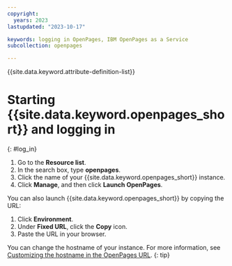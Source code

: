 ```yaml
---
copyright:
  years: 2023
lastupdated: "2023-10-17"

keywords: logging in OpenPages, IBM OpenPages as a Service
subcollection: openpages

---
```

{{site.data.keyword.attribute-definition-list}}

# Starting {{site.data.keyword.openpages_short}} and logging in
{: #log_in}

1. Go to the **Resource list**. 
2. In the search box, type **openpages**.
3. Click the name of your {{site.data.keyword.openpages_short}} instance.
4. Click **Manage**, and then click **Launch OpenPages**. 

You can also launch {{site.data.keyword.openpages_short}} by copying the URL:

1. Click **Environment**.
2. Under **Fixed URL**, click the **Copy** icon.
3. Paste the URL in your browser.

You can change the hostname of your instance. For more information, see [Customizing the hostname in the OpenPages URL](admin-customize-hostname.html). {: tip}
